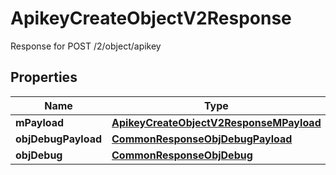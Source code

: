 

# ApikeyCreateObjectV2Response

Response for POST /2/object/apikey

## Properties

| Name | Type | Description | Notes |
|------------ | ------------- | ------------- | -------------|
|**mPayload** | [**ApikeyCreateObjectV2ResponseMPayload**](ApikeyCreateObjectV2ResponseMPayload.md) |  |  |
|**objDebugPayload** | [**CommonResponseObjDebugPayload**](CommonResponseObjDebugPayload.md) |  |  [optional] |
|**objDebug** | [**CommonResponseObjDebug**](CommonResponseObjDebug.md) |  |  [optional] |



